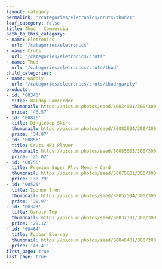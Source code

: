 ```yaml
---
layout: category
permalink: "/categories/eletronics/cruts/thud/1"
leaf_category: false
title: Thud - Commercia
path_to_this_category:
- name: Eletronics
  url: "/categories/eletronics"
- name: Cruts
  url: "/categories/eletronics/cruts"
- name: Thud
  url: "/categories/eletronics/cruts/thud"
child_categories:
- name: Garply
  url: "/categories/eletronics/cruts/thud/garply"
products:
- id: '00340'
  title: Waldop Camcorder
  thumbnail: https://picsum.photos/seed/S0034001/300/300
  price: '46.57'
- id: '00826'
  title: Dinglebop Skirt
  thumbnail: https://picsum.photos/seed/S0082604/300/300
  price: '34.87'
- id: '00856'
  title: Cruts MP3 Player
  thumbnail: https://picsum.photos/seed/S0085603/300/300
  price: '26.02'
- id: '00756'
  title: Premium Super Ploo Memory Card
  thumbnail: https://picsum.photos/seed/S0075601/300/300
  price: '38.29'
- id: '00525'
  title: Iponno Iron
  thumbnail: https://picsum.photos/seed/S0052504/300/300
  price: '32.97'
- id: '00323'
  title: Garply Top
  thumbnail: https://picsum.photos/seed/S0032301/300/300
  price: '29.12'
- id: '00464'
  title: Foobar Blu-ray
  thumbnail: https://picsum.photos/seed/S0046401/300/300
  price: '43.41'
first_page: true
last_page: true
---
```

